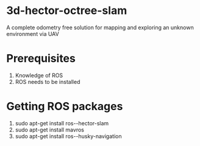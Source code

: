 # 3d-hector-octree-slam
A complete odometry free solution for mapping and exploring an unknown environment via UAV

# Prerequisites
1. Knowledge of ROS
2. ROS needs to be installed

# Getting ROS packages
1. sudo apt-get install ros-<distro>-hector-slam
2. sudo apt-get install mavros
3. sudo apt-get install ros-<distro>-husky-navigation

